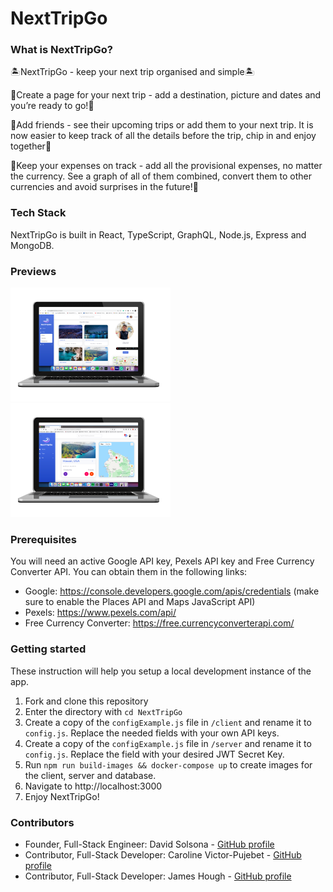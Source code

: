 # NextTripGo

### What is NextTripGo?

🏝NextTripGo - keep your next trip organised and simple🏝

🚀Create a page for your next trip - add a destination, picture and dates and you’re ready to go!🚀

👥Add friends - see their upcoming trips or add them to your next trip. It is now easier to keep track of all the details before the trip, chip in and enjoy together👥

💸Keep your expenses on track - add all the provisional expenses, no matter the currency. See a graph of all of them combined, convert them to other currencies and avoid surprises in the future!💸

### Tech Stack

NextTripGo is built in React, TypeScript, GraphQL, Node.js, Express and MongoDB.

### Previews

<img src="./readMe/Screenshot 3.png" alt="Untitled design (1)" style="zoom:25%;" /><img src="./readMe/Screenshot 4.png" alt="Untitled design" style="zoom:25%;" />

### Prerequisites

You will need an active Google API key, Pexels API key and Free Currency Converter API. You can obtain them in the following links:

- Google: https://console.developers.google.com/apis/credentials (make sure to enable the Places API and Maps JavaScript API)
- Pexels: https://www.pexels.com/api/
- Free Currency Converter: https://free.currencyconverterapi.com/

### Getting started

These instruction will help you setup a local development instance of the app.

1. Fork and clone this repository
2. Enter the directory with `cd NextTripGo`
3. Create a copy of the `configExample.js` file in `/client` and rename it to `config.js`. Replace the needed fields with your own API keys.
4. Create a copy of the `configExample.js` file in `/server` and rename it to `config.js`. Replace the field with your desired JWT Secret Key.
5. Run `npm run build-images && docker-compose up` to create images for the client, server and database.
6. Navigate to http://localhost:3000
7. Enjoy NextTripGo!

### Contributors

- Founder, Full-Stack Engineer: David Solsona - [GitHub profile](https://github.com/davidsolsonapuertas)
- Contributor, Full-Stack Developer: Caroline Victor-Pujebet - [GitHub profile](https://github.com/Carolinevp)
- Contributor, Full-Stack Developer: James Hough - [GitHub profile](https://github.com/Hough-Lab)

